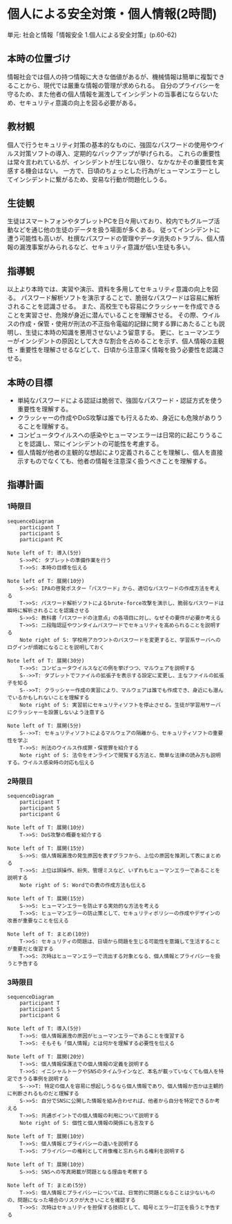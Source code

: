 # 個人による安全対策・個人情報(2時間)
単元: 社会と情報「情報安全 1.個人による安全対策」(p.60-62)

## 本時の位置づけ
情報社会では個人の持つ情報に大きな価値があるが、機械情報は簡単に複製できることから、現代では厳重な情報の管理が求められる。
自分のプライバシーを守るため、また他者の個人情報を漏洩してインシデントの当事者にならないため、セキュリティ意識の向上を図る必要がある。

## 教材観
個人で行うセキュリティ対策の基本的なものに、強固なパスワードの使用やウイルス対策ソフトの導入、定期的なバックアップが挙げられる。
これらの重要性は常々言われているが、インシデントが生じない限り、なかなかその重要性を実感する機会はない。
一方で、日頃のちょっとした行為がヒューマンエラーとしてインシデントに繋がるため、安易な行動が問題化しうる。

## 生徒観
生徒はスマートフォンやタブレットPCを日々用いており、校内でもグループ活動などを通じ他の生徒のデータを扱う場面が多くある。
従ってインシデントに遭う可能性も高いが、杜撰なパスワードの管理やデータ消失のトラブル、個人情報の漏洩事案がみられるなど、セキュリティ意識が低い生徒も多い。

## 指導観
以上より本時では、実習や演示、資料を多用してセキュリティ意識の向上を図る。
パスワード解析ソフトを演示することで、脆弱なパスワードは容易に解析されることを認識させる。
また、高校生でも容易にクラッシャーを作成できることを実習させ、危険が身近に潜んでいることを理解させる。
その際、ウイルスの作成・保管・使用が刑法の不正指令電磁的記録に関する罪にあたることも説明し、生徒に本時の知識を悪用させないよう留意する。
更に、ヒューマンエラーがインシデントの原因として大きな割合を占めることを示す、個人情報の主観性・重要性を理解させるなどして、日頃から注意深く情報を扱う必要性を認識させる。

## 本時の目標
- 単純なパスワードによる認証は脆弱で、強固なパスワード・認証方式を使う重要性を理解する。
- クラッシャーの作成やDoS攻撃は誰でも行えるため、身近にも危険がありうることを理解する。
- コンピュータウイルスへの感染やヒューマンエラーは日常的に起こりうることを認識し、常にインシデントの可能性を考慮する。
- 個人情報が他者の主観的な想起により定義されることを理解し、個人を直接示すものでなくても、他者の情報を注意深く扱うべきことを理解する。

## 指導計画
### 1時限目
```mermaid
sequenceDiagram
	participant T
	participant S
	participant PC

Note left of T: 導入(5分)
	S->>PC: タブレットの準備作業を行う
	T->>S: 本時の目標を伝える

Note left of T: 展開(10分)
	S->>S: IPAの啓発ポスター「パスワード」から、適切なパスワードの作成方法を考える
	T->>S: パスワード解析ソフトによるbrute-force攻撃を演示し、脆弱なパスワードは瞬時に解析されることを認識させる
	S->>S: 教科書「パスワードの注意点」の各項目に対し、なぜその要件が必要か考える
	T->>S: 二段階認証やワンタイムパスワードでセキュリティを高められることを説明する
	Note right of S: 学校用アカウントのパスワードを変更すると、学習系サーバへのログインが煩雑になることを説明しておく

Note left of T: 展開(30分)
	T->>S: コンピュータウイルスなどの例を挙げつつ、マルウェアを説明する
	S-->>T: タブレットでファイルの拡張子を表示する設定に変更し、主なファイルの拡張子を知る
	S-->>T: クラッシャー作成の実習により、マルウェアは誰でも作成でき、身近にも潜んでいるかもしれないことを理解する
	Note right of S: 実習前にセキュリティソフトを停止させる。生徒が学習用サーバにクラッシャーを設置しないよう注意する

Note left of T: 展開(5分)
	S-->>T: セキュリティソフトによるマルウェアの隔離から、セキュリティソフトの重要性を学ぶ
	T->>S: 刑法のウイルス作成罪・保管罪を紹介する
	Note right of S: 法令をオンラインで閲覧する方法と、簡単な法律の読み方も説明する。ウイルス感染時の対応も伝える
```

### 2時限目
```mermaid
sequenceDiagram
	participant T
	participant S
	participant G

Note left of T: 展開(10分)
	T->>S: DoS攻撃の概要を紹介する

Note left of T: 展開(15分)
	S->>S: 個人情報漏洩の発生原因を表すグラフから、上位の原因を推測して表にまとめる
	T->>S: 上位は誤操作、紛失、管理ミスなど、いずれもヒューマンエラーであることを説明する
	Note right of S: Wordでの表の作成方法も伝える

Note left of T: 展開(15分)
	S->>S: ヒューマンエラーを防止する実効的な方法を考える
	T->>S: ヒューマンエラーの防止策として、セキュリティポリシーの作成やデザインの改善が重要なことを伝える

Note left of T: まとめ(10分)
	T->>S: セキュリティの問題は、日頃から問題を生じる可能性を意識して生活することが重要だと復習する
	T->>S: 次時はヒューマンエラーで流出する対象となる、個人情報とプライバシーを扱うと予告する
```

### 3時限目
```mermaid
sequenceDiagram
	participant T
	participant S
	participant G

Note left of T: 導入(5分)
	T->>S: 個人情報漏洩の原因がヒューマンエラーであることを復習する
	T->>S: そもそも「個人情報」とは何かを理解する必要性を伝える

Note left of T: 展開(20分)
	T->>S: 個人情報保護法での個人情報の定義を説明する
	T->>S: イニシャルトークやSNSのタイムラインなど、本名が載っていなくても個人を特定できうる事例を説明する
	S-->>T: 特定の個人を容易に想起しうるなら個人情報であり、個人情報か否かは主観的に判断されるものだと理解する
	S->>S: 自分でSNSに公開した情報を組み合わせれば、他者から自分を特定できるか考える
	T->>S: 共通ポイントでの個人情報の利用について説明する
	Note right of S: 個性と個人情報の関係にも言及する

Note left of T: 展開(10分)
	T->>S: 個人情報とプライバシーの違いを説明する
	T->>S: プライバシーの権利として肖像権と忘れられる権利を説明する

Note left of T: 展開(10分)
	S->>S: SNSへの写真掲載が問題となる理由を考察する

Note left of T: まとめ(5分)
	T->>S: 個人情報とプライバシーについては、日常的に問題となることは少ないものの、問題になった場合のリスクが大きいことを確認する
	T->>S: 次時はセキュリティを担保する技術として、暗号とエラー訂正を扱うと予告する
```
